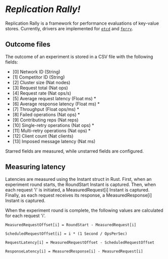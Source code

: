 # *Replication Rally!*

Replication Rally is a framework for performance evaluations of key-value stores. Currently, drivers are implemented for [`etcd`](https://github.com/etcd-io/etcd)
and [`ferry`](https://github.com/cuplv/super-v).

## Outcome files

The outcome of an experiment is stored in a CSV file with the
following fields:

* [0] Network ID (String)
* [1] Competitor ID (String)
* [2] Cluster size (Nat nodes)
* [3] Request total (Nat ops)
* [4] Request rate (Nat ops/s)
* [5] Average request latency (Float ms) *
* [6] Average response latency (Float ms) *
* [7] Throughput (Float ops/ms) *
* [8] Failed operations (Nat ops) *
* [9] Contributing reps (Nat reps)
* [10] Single-retry operations (Nat ops) *
* [11] Multi-retry operations (Nat ops) *
* [12] Client count (Nat clients)
* [13] Imposed message latency (Nat ms)

Starred fields are measured, while unstarred fields are configured.

## Measuring latency

Latencies are measured using the Instant struct in Rust.  First, when
an experiment round starts, the RoundStart Instant is captured.  Then,
when each request 'i' is initiated, a MeasuredRequest[i] Instant is
captured.  Finally, as each request receives its response, a
MeasuredResponse[i] Instant is captured.

When the experiment round is complete, the following values are
calculated for each request 'i'.

    MeasuredRequestOffset[i] = RoundStart - MeasuredRequest[i]

    ScheduledRequestOffset[i] = i * (1 Second / OpsPerSec)

    RequestLatency[i] = MeasuredRequestOffset - ScheduledRequestOffset

    ResponseLatency[i] = MeasuredResponse[i] - MeasuredRequest[i]
